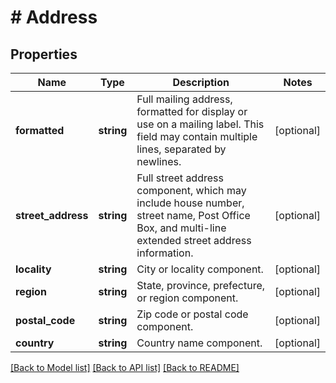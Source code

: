 # # Address

## Properties

Name | Type | Description | Notes
------------ | ------------- | ------------- | -------------
**formatted** | **string** | Full mailing address, formatted for display or use on a mailing label. This field may contain multiple lines, separated by newlines. | [optional]
**street_address** | **string** | Full street address component, which may include house number, street name, Post Office Box, and multi-line extended street address information. | [optional]
**locality** | **string** | City or locality component. | [optional]
**region** | **string** | State, province, prefecture, or region component. | [optional]
**postal_code** | **string** | Zip code or postal code component. | [optional]
**country** | **string** | Country name component. | [optional]

[[Back to Model list]](../../README.md#models) [[Back to API list]](../../README.md#endpoints) [[Back to README]](../../README.md)
